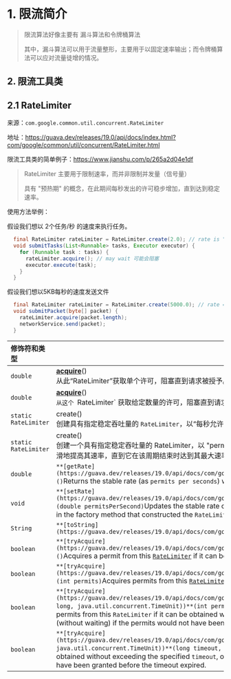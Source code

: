 # 1. 限流简介

> 限流算法好像主要有 漏斗算法和令牌桶算法
>
> 其中，漏斗算法可以用于流量整形，主要用于以固定速率输出；而令牌桶算法可以应对流量徒增的情况。

## 2. 限流工具类

## 2.1 RateLimiter

来源：`com.google.common.util.concurrent.RateLimiter`

地址：https://guava.dev/releases/19.0/api/docs/index.html?com/google/common/util/concurrent/RateLimiter.html

限流工具类的简单例子：https://www.jianshu.com/p/265a2d04e1df

> RateLimiter 主要用于限制速率，而并非限制并发量（信号量）
>
> 具有 "预热期" 的概念，在此期间每秒发出的许可稳步增加，直到达到稳定速率。

使用方法举例：

假设我们想以 2个任务/秒 的速度来执行任务。

```java
  final RateLimiter rateLimiter = RateLimiter.create(2.0); // rate is "2 permits per second"
  void submitTasks(List<Runnable> tasks, Executor executor) {
    for (Runnable task : tasks) {
      rateLimiter.acquire(); // may wait 可能会阻塞
      executor.execute(task);
    }
  }
```

假设我们想以5KB每秒的速度发送文件

```java
  final RateLimiter rateLimiter = RateLimiter.create(5000.0); // rate = 5000 permits per second
  void submitPacket(byte[] packet) {
    rateLimiter.acquire(packet.length);
    networkService.send(packet);
  }
```

| 修饰符和类型         | 方法和描述                                                   |
| :------------------- | ------------------------------------------------------------ |
| `double`             | **[acquire](https://guava.dev/releases/19.0/api/docs/com/google/common/util/concurrent/RateLimiter.html#acquire())**() <br/> 从此“RateLimiter”获取单个许可，阻塞直到请求被授予。 |
| `double`             | **[acquire](https://guava.dev/releases/19.0/api/docs/com/google/common/util/concurrent/RateLimiter.html#acquire())**() <br />`从这个 `RateLimiter` 获取给定数量的许可，阻塞直到请求被授予。 |
| `static RateLimiter` | create()<br/>创建具有指定稳定吞吐量的 `RateLimiter`，以“每秒允许数”（通常称为 *QPS*，每秒查询数）给出。 |
| `static RateLimiter` | create()<br/>创建一个具有指定稳定吞吐量的 RateLimiter，以 "permits per second" 形式给出，以及一个预热期，在此期间 RateLimiter 平滑地提高其速率，直到它在该周期结束时达到其最大速率（只要有 足够的请求使其饱和）。 |
| `double`             | `**[getRate](https://guava.dev/releases/19.0/api/docs/com/google/common/util/concurrent/RateLimiter.html#getRate())**()`Returns the stable rate (as `permits per seconds`) with which this `RateLimiter` is configured with. |
| `void`               | `**[setRate](https://guava.dev/releases/19.0/api/docs/com/google/common/util/concurrent/RateLimiter.html#setRate(double))**(double permitsPerSecond)`Updates the stable rate of this `RateLimiter`, that is, the `permitsPerSecond` argument provided in the factory method that constructed the `RateLimiter`. |
| `String`             | `**[toString](https://guava.dev/releases/19.0/api/docs/com/google/common/util/concurrent/RateLimiter.html#toString())**()` |
| `boolean`            | `**[tryAcquire](https://guava.dev/releases/19.0/api/docs/com/google/common/util/concurrent/RateLimiter.html#tryAcquire())**()`Acquires a permit from this [`RateLimiter`](https://guava.dev/releases/19.0/api/docs/com/google/common/util/concurrent/RateLimiter.html) if it can be acquired immediately without delay. |
| `boolean`            | `**[tryAcquire](https://guava.dev/releases/19.0/api/docs/com/google/common/util/concurrent/RateLimiter.html#tryAcquire(int))**(int permits)`Acquires permits from this [`RateLimiter`](https://guava.dev/releases/19.0/api/docs/com/google/common/util/concurrent/RateLimiter.html) if it can be acquired immediately without delay. |
| `boolean`            | `**[tryAcquire](https://guava.dev/releases/19.0/api/docs/com/google/common/util/concurrent/RateLimiter.html#tryAcquire(int, long, java.util.concurrent.TimeUnit))**(int permits, long timeout, TimeUnit unit)`Acquires the given number of permits from this `RateLimiter` if it can be obtained without exceeding the specified `timeout`, or returns `false` immediately (without waiting) if the permits would not have been granted before the timeout expired. |
| `boolean`            | `**[tryAcquire](https://guava.dev/releases/19.0/api/docs/com/google/common/util/concurrent/RateLimiter.html#tryAcquire(long, java.util.concurrent.TimeUnit))**(long timeout, TimeUnit unit)`Acquires a permit from this `RateLimiter` if it can be obtained without exceeding the specified `timeout`, or returns `false` immediately (without waiting) if the permit would not have been granted before the timeout expired. |